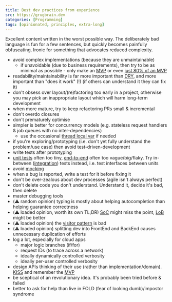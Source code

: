 ```yaml
---
title: Best dev practices from experience
src: https://grugbrain.dev
categories: [Programming]
tags: [opinionated, principles, extra-long]
---
```


Excellent content written in the worst possible way. The deliberately bad language is fun for a few sentences, but quickly becomes painfully obfuscating. Ironic for something that advocates reduced complexity.

- avoid complex implementations (because they are unmaintainable)
  + if unavoidable (due to business requirements), then try to be as minimal as possible - only make an [MVP] or even [just 80% of an MVP](https://en.wikipedia.org/wiki/Pareto_principle)
- readability/maintainability is far more important than [DRY](https://en.wikipedia.org/wiki/Don%27t_repeat_yourself), and more important than "does it work" (!) (if others can understand it they can fix it)
- don't obsess over layout/(re)factoring too early in a project, otherwise you may pick an inappropriate layout which will harm long-term development
- when more mature, try to keep refactoring PRs small & incremental
- don't overdo closures
- don't prematurely optimise
- simpler is better for concurrency models (e.g. stateless request handlers & job queues with no inter-dependencies)
  + use the occasional [thread local var](https://en.wikipedia.org/wiki/Thread-local_storage) if needed
- if you're exploring/prototyping (i.e. don't yet fully understand the problem/use case) then avoid test-driven-development
- write tests after prototyping
- [unit tests](https://en.wikipedia.org/wiki/Unit_testing) often too tiny, [end-to-end](https://smartbear.com/solutions/end-to-end-testing) often too vague/big/flaky. Try in-between ([integration](https://en.wikipedia.org/wiki/Integration_testing)) tests instead, i.e. test interfaces between units
- avoid [mocking](https://en.wikipedia.org/wiki/Mock_object)
- when a bug is reported, write a test for it before fixing it
- don't be over-zealous about dev processes (agile isn't always perfect)
- don't delete code you don't understand. Understand it, decide it's bad, then delete
- master debugging tools
- (:warning: random opinion) typing is mostly about helping autocompletion than helping guarantee correctness
- (:warning: loaded opinion, worth its own TL;DR) [SoC](https://en.wikipedia.org/wiki/Separation_of_concerns) might miss the point, [LoB](https://htmx.org/essays/locality-of-behaviour) might be better
- (:warning: loaded opinion) the [visitor pattern](https://en.wikipedia.org/wiki/Visitor_pattern) is bad
- (:warning: loaded opinion) splitting dev into FrontEnd and BackEnd causes unnecessary duplication of efforts
- log a lot, especially for cloud apps
  + major logic branches (if/for)
  + request IDs (to trace across a network)
  + ideally dynamically controlled verbosity
  + ideally per-user controlled verbosity
- design APIs thinking of their use (rather than implementation/domain). [KISS](https://en.wikipedia.org/wiki/KISS_principle) and remember the [MVP]
- be sceptical of an revolutionary idea. It's probably been tried before & failed
- better to ask for help than live in FOLD (fear of looking dumb)/impostor syndrome

[MVP]: https://en.wikipedia.org/wiki/Minimum_viable_product
